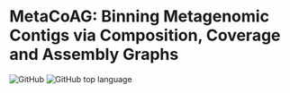 # MetaCoAG: Binning Metagenomic Contigs via Composition, Coverage and Assembly Graphs

![GitHub](https://img.shields.io/github/license/Vini2/MetaBAG) 
![GitHub top language](https://img.shields.io/github/languages/top/Vini2/MetaBAG)
